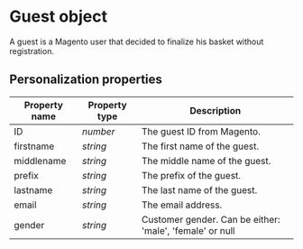 # Guest object

A guest is a Magento user that decided to finalize his basket without registration.

## Personalization properties

| Property name | Property type | Description                                               |
|---------------|---------------|-----------------------------------------------------------|
| ID            | _number_      | The guest ID from Magento.                                |
| firstname     | _string_      | The first name of the guest.                              |
| middlename    | _string_      | The middle name of the guest.                             |
| prefix        | _string_      | The prefix of the guest.                                  |
| lastname      | _string_      | The last name of the guest.                               |
| email         | _string_      | The email address.                                        |
| gender        | _string_      | Customer gender. Can be either: 'male', 'female' or null  |
